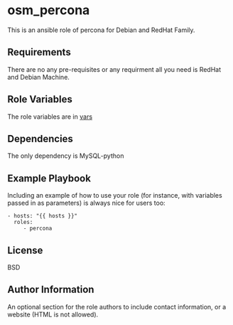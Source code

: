 osm_percona
=========

This is an ansible role of percona for Debian and RedHat Family.

Requirements
------------

There are no any pre-requisites or any requirment all you need is RedHat and Debian Machine.

Role Variables
--------------

The role variables are in [vars](https://github.com/opstree-ansible/osm_percona/blob/Release-1.1/vars/main.yml)

Dependencies
------------

The only dependency is MySQL-python

Example Playbook
----------------

Including an example of how to use your role (for instance, with variables passed in as parameters) is always nice for users too:

    - hosts: "{{ hosts }}"
      roles:
         - percona

License
-------

BSD

Author Information
------------------

An optional section for the role authors to include contact information, or a website (HTML is not allowed).
